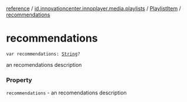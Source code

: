 [reference](../../index.md) / [id.innovationcenter.innoplayer.media.playlists](../index.md) / [PlaylistItem](index.md) / [recommendations](./recommendations.md)

# recommendations

`var recommendations: `[`String`](https://kotlinlang.org/api/latest/jvm/stdlib/kotlin/-string/index.html)`?`

an recomendations description

### Property

`recommendations` - an recomendations description